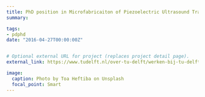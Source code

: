 ```yaml
---
title: PhD position in Microfabricaiton of Piezoelectric Ultrasound Transducers
summary:  

tags:
- pdphd
date: "2016-04-27T00:00:00Z"


# Optional external URL for project (replaces project detail page).
external_link: https://www.tudelft.nl/over-tu-delft/werken-bij-tu-delft/vacatures/details?jobId=7500&jobTitle=PhD%20position%20in%20Microfabrication%20of%20Piezoelectric%20Ultrasound%20Transducers

image:
  caption: Photo by Toa Heftiba on Unsplash
  focal_point: Smart
---
```


